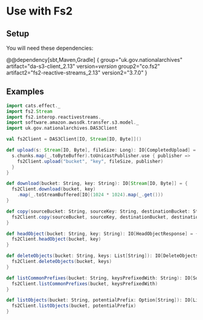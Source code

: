 # Use with Fs2

## Setup
You will need these dependencies:

@@dependency[sbt,Maven,Gradle] {
group="uk.gov.nationalarchives" artifact="da-s3-client_2.13" version=$version$
group2="co.fs2" artifact2="fs2-reactive-streams_2.13" version2="3.7.0"
}

## Examples
```scala
import cats.effect._
import fs2.Stream
import fs2.interop.reactivestreams._
import software.amazon.awssdk.transfer.s3.model._
import uk.gov.nationalarchives.DAS3Client

val fs2Client = DAS3Client[IO, Stream[IO, Byte]]()

def upload(s: Stream[IO, Byte], fileSize: Long): IO[CompletedUpload] = {
  s.chunks.map(_.toByteBuffer).toUnicastPublisher.use { publisher =>
    fs2Client.upload("bucket", "key", fileSize, publisher)
  }
}

def download(bucket: String, key: String): IO[Stream[IO, Byte]] = {
  fs2Client.download(bucket, key)
    .map(_.toStreamBuffered[IO](1024 * 1024).map(_.get()))
}

def copy(sourceBucket: String, sourceKey: String, destinationBucket: String, destinationKey: String): IO[CompletedCopy] = {
  fs2Client.copy(sourceBucket, sourceKey, destinationBucket, destinationKey)
}

def headObject(bucket: String, key: String): IO[HeadObjectResponse] = {
  fs2Client.headObject(bucket, key)
}

def deleteObjects(bucket: String, keys: List[String]): IO[DeleteObjectsResponse] = {
  fs2Client.deleteObjects(bucket, keys)
}

def listCommonPrefixes(bucket: String, keysPrefixedWith: String): IO[SdkPublisher[String]] = {
  fs2Client.listCommonPrefixes(bucket, keysPrefixedWith)
}

def listObjects(bucket: String, potentialPrefix: Option[String]): IO[ListObjectsV2Response] = {
  fs2Client.listObjects(bucket, potentialPrefix)
}

```
